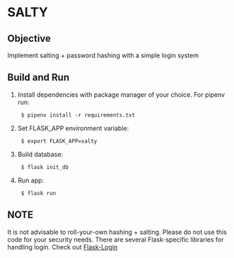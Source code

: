 # SALTY

## Objective
Implement salting + password hashing with a simple login system

## Build and Run

1. Install dependencies with package manager of your choice. For pipenv run:

        $ pipenv install -r requirements.txt

2. Set FLASK_APP environment variable:

        $ export FLASK_APP=salty

3. Build database:

        $ flask init_db

4. Run app:
   
        $ flask run

## NOTE
It is not advisable to roll-your-own hashing + salting. Please do not use this code for your security needs. There are several Flask-specific libraries for handling login. Check out [Flask-Login](https://github.com/maxcountryman/flask-login)